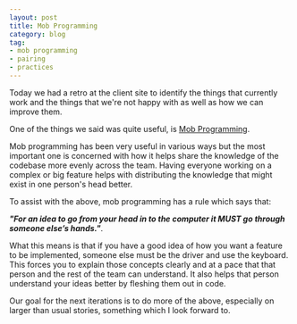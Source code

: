 ```yaml
---
layout: post
title: Mob Programming
category: blog
tag:
- mob programming
- pairing
- practices
---
```

Today we had a retro at the client site to identify the things that currently work and the things that we're not happy with as well as how we can improve them.

One of the things we said was quite useful, is [Mob Programming](https://en.wikipedia.org/wiki/Mob_programming).

Mob programming has been very useful in various ways but the most important one is concerned with how it helps share the knowledge of the codebase more evenly across the team. Having everyone working on a complex or big feature helps with distributing the knowledge that might exist in one person's head better.

To assist with the above, mob programming has a rule which says that:

___"For an idea to go from your head in to the computer it MUST go through someone else’s hands."___.

What this means is that if you have a good idea of how you want a feature to be implemented, someone else must be the driver and use the keyboard. This forces you to explain those concepts clearly and at a pace that that person and the rest of the team can understand. It also helps that person understand your ideas better by fleshing them out in code.

Our goal for the next iterations is to do more of the above, especially on larger than usual stories, something which I look forward to.

